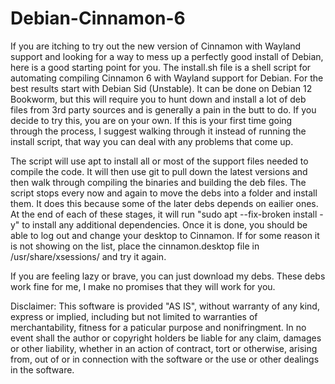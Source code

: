 # Debian-Cinnamon-6

If you are itching to try out the new version of Cinnamon with Wayland support and looking for a way to mess up a perfectly good install of Debian, here is a good starting point for you. The install.sh file is a shell script for automating compiling Cinnamon 6 with Wayland support for Debian. For the best results start with Debian Sid (Unstable). It can be done on Debian 12 Bookworm, but this will require you to hunt down and install a lot of deb files from 3rd party sources and is generally a pain in the butt to do. If you decide to try this, you are on your own. If this is your first time going through the process, I suggest walking through it instead of running the install script, that way you can deal with any problems that come up.

The script will use apt to install all or most of the support files needed to compile the code. It will then use git to pull down the latest versions and then walk through compiling the binaries and building the deb files. The script stops every now and again to move the debs into a folder and install them. It does this because some of the later debs depends on eailier ones. At the end of each of these stages, it will run "sudo apt --fix-broken install -y" to install any additional dependencies. Once it is done, you should be able to log out and change your desktop to Cinnamon. If for some reason it is not showing on the list, place the cinnamon.desktop file in /usr/share/xsessions/ and try it again.

If you are feeling lazy or brave, you can just download my debs. These debs work fine for me, I make no promises that they will work for you.

Disclaimer: This software is provided "AS IS", without warranty of any kind, express or implied, including but not limited to warranties of merchantability, fitness for a paticular purpose and nonifringment. In no event shall the author or copyright holders be liable for any claim, damages or other liability, whether in an action of contract, tort or otherwise, arising from, out of or in connection with the software or the use or other dealings in the software.
